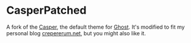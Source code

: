# CasperPatched

A fork of the [Casper](https://github.com/TryGhost/Casper), the default theme for [Ghost](http://github.com/tryghost/ghost/). It's modified to fit my personal blog [crepererum.net](https://crepererum.net), but you might also like it.
